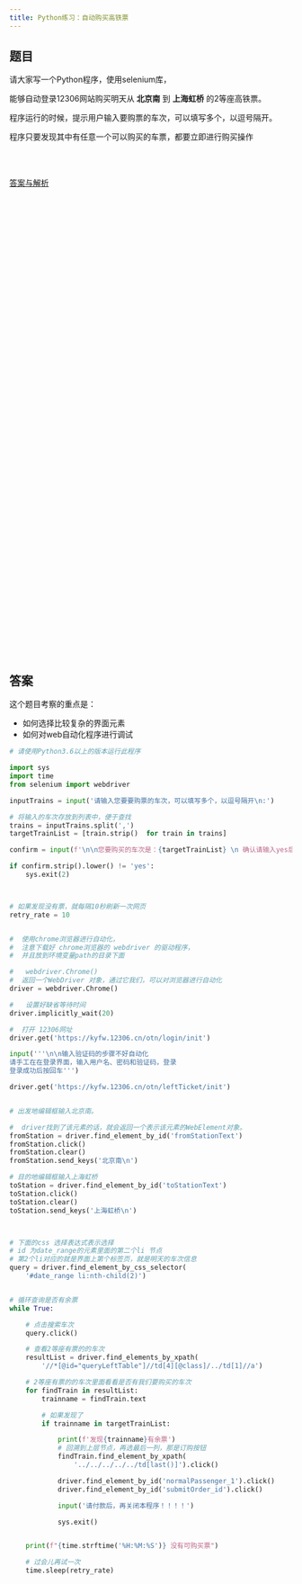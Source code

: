 ```yaml
---
title: Python练习：自动购买高铁票
---
```


## 题目

请大家写一个Python程序，使用selenium库，

能够自动登录12306网站购买明天从 **北京南** 到 **上海虹桥** 的2等座高铁票。

程序运行的时候，提示用户输入要购票的车次，可以填写多个，以逗号隔开。

程序只要发现其中有任意一个可以购买的车票，都要立即进行购买操作





<br><br>

 
 

[答案与解析](#答案)


<br><br><br><br><br><br><br><br><br><br><br><br><br><br><br><br><br><br><br><br><br><br><br><br><br><br><br><br><br><br><br><br><br><br><br><br><br><br><br><br><br><br><br><br><br><br><br><br>

## 答案

这个题目考察的重点是：

- 如何选择比较复杂的界面元素
- 如何对web自动化程序进行调试




```python
# 请使用Python3.6以上的版本运行此程序

import sys
import time
from selenium import webdriver

inputTrains = input('请输入您要要购票的车次，可以填写多个，以逗号隔开\n:')

# 将输入的车次存放到列表中，便于查找
trains = inputTrains.split(',')
targetTrainList = [train.strip()  for train in trains]

confirm = input(f'\n\n您要购买的车次是：{targetTrainList} \n 确认请输入yes后回车:')

if confirm.strip().lower() != 'yes':
    sys.exit(2)



# 如果发现没有票，就每隔10秒刷新一次网页
retry_rate = 10


#  使用chrome浏览器进行自动化，
#  注意下载好 chrome浏览器的 webdriver 的驱动程序，
#  并且放到环境变量path的目录下面

#   webdriver.Chrome()
#  返回一个WebDriver 对象，通过它我们，可以对浏览器进行自动化
driver = webdriver.Chrome()

#   设置好缺省等待时间
driver.implicitly_wait(20)

#  打开 12306网址
driver.get('https://kyfw.12306.cn/otn/login/init')

input('''\n\n输入验证码的步骤不好自动化
请手工在在登录界面，输入用户名、密码和验证码，登录
登录成功后按回车''')

driver.get('https://kyfw.12306.cn/otn/leftTicket/init')


# 出发地编辑框输入北京南。

#  driver找到了该元素的话，就会返回一个表示该元素的WebElement对象。
fromStation = driver.find_element_by_id('fromStationText')
fromStation.click()
fromStation.clear()
fromStation.send_keys('北京南\n')

# 目的地编辑框输入上海虹桥
toStation = driver.find_element_by_id('toStationText')
toStation.click()
toStation.clear()
toStation.send_keys('上海虹桥\n')



# 下面的css 选择表达式表示选择
# id 为date_range的元素里面的第二个li 节点
# 第2个li对应的就是界面上第个标签页，就是明天的车次信息
query = driver.find_element_by_css_selector(
    '#date_range li:nth-child(2)')


# 循环查询是否有余票
while True:

    # 点击搜索车次
    query.click()

    # 查看2等座有票的的车次
    resultList = driver.find_elements_by_xpath(
        '//*[@id="queryLeftTable"]//td[4][@class]/../td[1]//a')

    # 2等座有票的的车次里面看看是否有我们要购买的车次
    for findTrain in resultList:
        trainname = findTrain.text

        # 如果发现了
        if trainname in targetTrainList:

            print(f'发现{trainname}有余票')
            # 回溯到上层节点，再选最后一列，那是订购按钮
            findTrain.find_element_by_xpath(
                '../../../../../td[last()]').click()

            driver.find_element_by_id('normalPassenger_1').click()
            driver.find_element_by_id('submitOrder_id').click()

            input('请付款后，再关闭本程序！！！！')

            sys.exit()


    print(f"{time.strftime('%H:%M:%S')} 没有可购买票")

    # 过会儿再试一次
    time.sleep(retry_rate)
```
